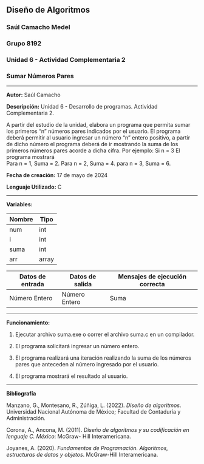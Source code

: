## Diseño de Algoritmos

### Saúl Camacho Medel

### Grupo 8192

### Unidad 6 - Actividad Complementaria 2

### Sumar Números Pares
---


**Autor:** Saúl Camacho

**Descripción:** Unidad 6 - Desarrollo de programas. Actividad Complementaria 2. 

A partir del estudio de la unidad, elabora un programa que permita sumar los primeros “n” números pares indicados por el usuario. 
El programa deberá permitir al usuario ingresar un número “n” entero positivo, a partir de dicho número el programa deberá de ir mostrando la suma de los primeros números pares acorde a dicha cifra. 
 Por ejemplo: 
Si n = 3  El programa mostrará  
Para n = 1, Suma = 2. 
Para n = 2, Suma = 4. 
para n = 3, Suma = 6.

**Fecha de creación:** 17 de mayo de 2024

**Lenguaje Utilizado:** C

---


**Variables:** 

| Nombre | Tipo |
| --- | --- |
| num | int |
| i | int |
| suma | int |
| arr | array |


| Datos de entrada | Datos de salida | Mensajes de ejecución correcta |
| --- | --- | --- |
| Número Entero | Número Entero | Suma |

---


**Funcionamiento:**

1. Ejecutar archivo suma.exe o correr el archivo suma.c en un compilador.

2. El programa solicitará ingresar un número entero.

3. El programa realizará una iteración realizando la suma de los números pares que anteceden al número ingresado por el usuario.

4. El programa mostrará el resultado al usuario.


---

**Bibliografía**

Manzano, G., Montesano, R., Zúñiga, L. (2022). *Diseño de algoritmos*. Universidad Nacional Autónoma de México; Facultad de Contaduría y Administración.

Corona, A., Ancona, M. (2011). *Diseño de algoritmos y su codificación en lenguaje C. México*: McGraw- Hill Interamericana.

Joyanes, A. (2020). *Fundamentos de Programación. Algoritmos, estructuras de datos y objetos*. McGraw-Hill Interamericana.
